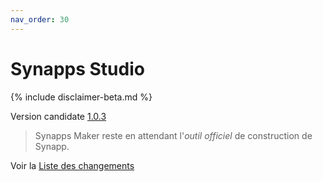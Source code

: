 ```yaml
---
nav_order: 30
---
```


# Synapps Studio

{% include disclaimer-beta.md %}

Version candidate [1.0.3](https://github.com/witsa/synapps/releases/download/1.0.3/synapps-studio-setup.zip)

> Synapps Maker reste en attendant l'*outil officiel* de construction de Synapp.

Voir la [Liste des changements](https://github.com/witsa/synapps/releases)
